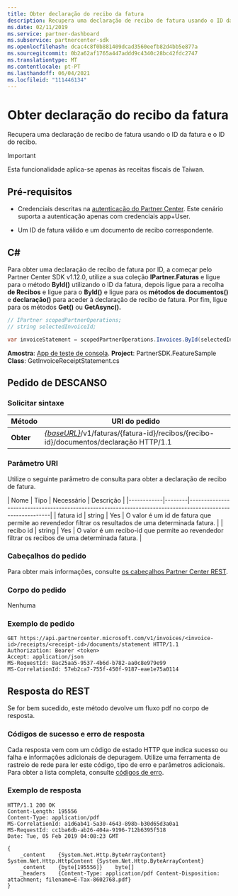 ```yaml
---
title: Obter declaração do recibo da fatura
description: Recupera uma declaração de recibo de fatura usando o ID da fatura e o ID do recibo.
ms.date: 02/11/2019
ms.service: partner-dashboard
ms.subservice: partnercenter-sdk
ms.openlocfilehash: dcac4c8f0b881409dcad3560eefb82d4bb5e877a
ms.sourcegitcommit: 0b2a62af1765a447addd9c4340c28bc42fdc2747
ms.translationtype: MT
ms.contentlocale: pt-PT
ms.lasthandoff: 06/04/2021
ms.locfileid: "111446134"
---
```

# <a name="get-invoice-receipt-statement"></a>Obter declaração do recibo da fatura

Recupera uma declaração de recibo de fatura usando o ID da fatura e o ID do recibo.

> [!IMPORTANT]
> Esta funcionalidade aplica-se apenas às receitas fiscais de Taiwan.

## <a name="prerequisites"></a>Pré-requisitos

- Credenciais descritas na [autenticação do Partner Center](partner-center-authentication.md). Este cenário suporta a autenticação apenas com credenciais app+User.

- Um ID de fatura válido e um documento de recibo correspondente.

## <a name="c"></a>C\#

Para obter uma declaração de recibo de fatura por ID, a começar pelo Partner Center SDK v1.12.0, utilize a sua coleção **IPartner.Faturas** e ligue para o método **ById()** utilizando o ID da fatura, depois ligue para a recolha **de Recibos** e ligue para o **ById()** e ligue para os **métodos de documentos()** e **declaração()** para aceder à declaração de recibo de fatura. Por fim, ligue para os métodos **Get()** ou **GetAsync().**

``` csharp
// IPartner scopedPartnerOperations;
// string selectedInvoiceId;

var invoiceStatement = scopedPartnerOperations.Invoices.ById(selectedInvoiceId).Receipts.ById(selectedReceipt).Documents.Statement.Get();
```

**Amostra**: [App de teste de consola](console-test-app.md). **Project**: PartnerSDK.FeatureSample **Class**: GetInvoiceReceiptStatement.cs

## <a name="rest-request"></a>Pedido de DESCANSO

### <a name="request-syntax"></a>Solicitar sintaxe

| Método  | URI do pedido                                                                                                            |
|---------|------------------------------------------------------------------------------------------------------------------------|
| **Obter** | [*{baseURL}*](partner-center-rest-urls.md)/v1/faturas/{fatura-id}/recibos/{recibo-id}/documentos/declaração HTTP/1.1 |

### <a name="uri-parameter"></a>Parâmetro URI

Utilize o seguinte parâmetro de consulta para obter a declaração de recibo de fatura.

| Nome       | Tipo   | Necessário | Descrição                                                                                    |
|------------|--------|-----------------------------------------------------------------------------------------------------------|
| fatura id | string | Yes      | O valor é um id de fatura que permite ao revendedor filtrar os resultados de uma determinada fatura. |
| recibo id | string | Yes      | O valor é um recibo-id que permite ao revendedor filtrar os recibos de uma determinada fatura. |

### <a name="request-headers"></a>Cabeçalhos do pedido

Para obter mais informações, consulte [os cabeçalhos Partner Center REST](headers.md).

### <a name="request-body"></a>Corpo do pedido

Nenhuma

### <a name="request-example"></a>Exemplo de pedido

```http
GET https://api.partnercenter.microsoft.com/v1/invoices/<invoice-id>/receipts/<receipt-id>/documents/statement HTTP/1.1
Authorization: Bearer <token>
Accept: application/json
MS-RequestId: 8ac25aa5-9537-4b6d-b782-aa0c8e979e99
MS-CorrelationId: 57eb2ca7-755f-450f-9187-eae1e75a0114
```

## <a name="rest-response"></a>Resposta do REST

Se for bem sucedido, este método devolve um fluxo pdf no corpo de resposta.

### <a name="response-success-and-error-codes"></a>Códigos de sucesso e erro de resposta

Cada resposta vem com um código de estado HTTP que indica sucesso ou falha e informações adicionais de depuragem. Utilize uma ferramenta de rastreio de rede para ler este código, tipo de erro e parâmetros adicionais. Para obter a lista completa, consulte [códigos de erro](error-codes.md).

### <a name="response-example"></a>Exemplo de resposta

```http
HTTP/1.1 200 OK
Content-Length: 195556
Content-Type: application/pdf
MS-CorrelationId: a1d6ab41-5a30-4643-898b-b30d65d3a0a1
MS-RequestId: cc1ba6db-ab26-404a-9196-712b6395f518
Date: Tue, 05 Feb 2019 04:08:23 GMT

{
    _content    {System.Net.Http.ByteArrayContent}    System.Net.Http.HttpContent {System.Net.Http.ByteArrayContent}
    _content    {byte[195556]}    byte[]
    _headers    {Content-Type: application/pdf Content-Disposition: attachment; filename=E-Tax-8602768.pdf}
}
```
